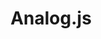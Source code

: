 ---
git: https://github.com/analogjs/analog
logohandle: analogjs
sort: analogjs
title: Analog.js
website: https://analogjs.org/
---